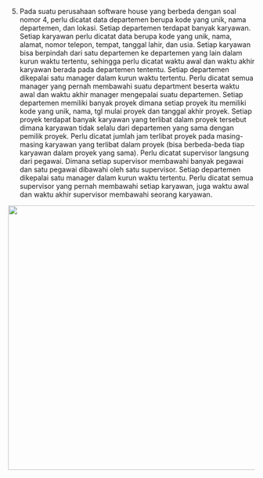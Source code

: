 5.	Pada suatu perusahaan software house yang berbeda dengan soal nomor 4, perlu dicatat data departemen berupa kode yang unik, nama departemen, dan lokasi. Setiap departemen terdapat banyak karyawan. Setiap karyawan perlu dicatat data berupa kode yang unik, nama, alamat, nomor telepon, tempat, tanggal lahir, dan usia. Setiap karyawan bisa berpindah dari satu departemen ke departemen yang lain dalam kurun waktu tertentu, sehingga perlu dicatat waktu awal dan waktu akhir karyawan berada pada departemen tententu. Setiap departemen dikepalai satu manager dalam kurun waktu tertentu. Perlu dicatat semua manager yang pernah membawahi suatu department beserta waktu awal dan waktu akhir manager mengepalai suatu departemen. Setiap departemen memiliki banyak proyek dimana setiap proyek itu memiliki kode yang unik, nama, tgl mulai proyek dan tanggal akhir proyek. Setiap proyek terdapat  banyak karyawan yang terlibat dalam proyek tersebut dimana karyawan tidak selalu dari departemen yang sama dengan pemilik proyek. Perlu dicatat jumlah jam terlibat proyek pada masing-masing karyawan yang terlibat dalam proyek (bisa berbeda-beda tiap karyawan dalam proyek yang sama). Perlu dicatat supervisor langsung dari pegawai. Dimana setiap supervisor membawahi banyak pegawai dan satu pegawai dibawahi oleh satu supervisor. Setiap departemen dikepalai satu manager dalam kurun waktu tertentu. Perlu dicatat semua supervisor yang pernah membawahi setiap karyawan, juga  waktu awal dan waktu akhir supervisor membawahi seorang karyawan.


<p align="center">
  <img width="1008" height="540" src="https://i.imgur.com/cIPaHz7.png">
</p>
